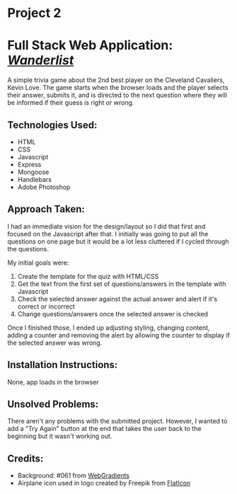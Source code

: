 # Project 2

# Full Stack Web Application: _[Wanderlist](https://the-wanderlist.herokuapp.com/)_

A simple trivia game about the 2nd best player on the Cleveland Cavaliers, Kevin Love. The game starts when the browser loads and the player selects their answer, submits it, and is directed to the next question where they will be informed if their guess is right or wrong.

## Technologies Used:

* HTML
* CSS
* Javascript
* Express
* Mongoose
* Handlebars
* Adobe Photoshop

## Approach Taken:

I had an immediate vision for the design/layout so I did that first and focused on the Javascript after that. I initially was going to put all the questions on one page but it would be a lot less cluttered if I cycled through the questions.

My initial goals were:

1.  Create the template for the quiz with HTML/CSS
2.  Get the text from the first set of questions/answers in the template with Javascript
3.  Check the selected answer against the actual answer and alert if it's correct or incorrect
4.  Change questions/answers once the selected answer is checked

Once I finished those, I ended up adjusting styling, changing content, adding a counter and removing the alert by allowing the counter to display if the selected answer was wrong.

## Installation Instructions:

None, app loads in the browser

## Unsolved Problems:

There aren't any problems with the submitted project. However, I wanted to add a "Try Again" button at the end that takes the user back to the beginning but it wasn't working out.

## Credits:

* Background: #061 from [WebGradients](https://webgradients.com/)
* Airplane icon used in logo created by Freepik from [FlatIcon](https://www.flaticon.com/free-icon/plane-taking-off_17981)
